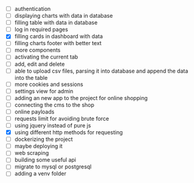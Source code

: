 - [ ] authentication
- [ ] displaying charts with data in database
- [ ] filling table with data in database
- [ ] log in required pages
- [x] filling cards in dashboard with data
- [ ] filling charts footer with better text
- [ ] more components
- [ ] activating the current tab
- [ ] add, edit and delete
- [ ] able to upload csv files, parsing it into database and append the data into the table
- [ ] more cookies and sessions
- [ ] settings view for admin
- [ ] adding an new app to the project for online shopping
- [ ] connecting the cms to the shop
- [ ] online payloads
- [ ] requests limit for avoiding brute force
- [ ] using jquery instead of pure js
- [x] using different http methods for requesting
- [ ] dockerizing the project
- [ ] maybe deploying it
- [ ] web scraping
- [ ] building some useful api
- [ ] migrate to mysql or postgresql
- [ ] adding a venv folder
